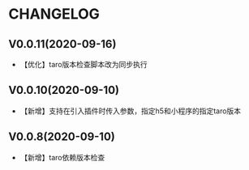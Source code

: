 # CHANGELOG

## V0.0.11(2020-09-16)

- 【优化】taro版本检查脚本改为同步执行

## V0.0.10(2020-09-10)

- 【新增】支持在引入插件时传入参数，指定h5和小程序的指定taro版本

## V0.0.8(2020-09-10)

- 【新增】taro依赖版本检查
